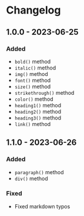 # Changelog

## 1.0.0 - 2023-06-25

### Added

- `bold()` method
- `italic()` method
- `img()` method
- `font()` method
- `size()` method
- `strikethrough()` method
- `color()` method
- `heading1()` method
- `heading2()` method
- `heading3()` method
- `link()` method

## 1.1.0 - 2023-06-26

### Added

- `paragraph()` method
- `div()` method

### Fixed

- Fixed markdown typos

